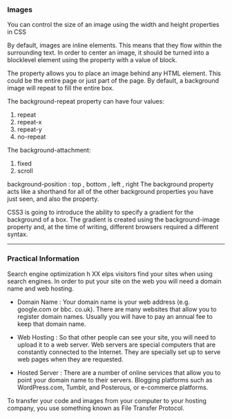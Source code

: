 ### **Images**

You can control the size of an image using the width and height properties in CSS

By default, images are inline elements. This means that they flow within the surrounding text. In order to center an image, it should be turned into a blocklevel element using the <display> property with a value of block.

The <background-image> property allows you to place an image behind any HTML element. This could be the entire page or just part of the page. By default, a background image will repeat to fill the entire box.

The background-repeat property can have four values:
1. repeat
2. repeat-x
3. repeat-y
4. no-repeat

The background-attachment:
1. fixed
2. scroll

background-position : top , bottom , left , right
The background property acts like a shorthand for all of the other background properties you have just seen, and also the <background-color> property.

CSS3 is going to introduce the ability to specify a gradient for the background of a box. The gradient is created using the background-image property
and, at the time of writing, different browsers required a different syntax.

-------------------------------------------------------------

### **Practical Information**

Search engine optimization h XX elps visitors find your sites when using search engines.
In order to put your site on the web you will need a domain name and web hosting.
* Domain Name : Your domain name is your web address (e.g. google.com or bbc.
co.uk). There are many websites that allow you to register domain names. Usually you will have to pay an annual fee to keep that domain name. 

* Web Hosting : So that other people can see your site, you will need to upload
it to a web server. Web servers are special computers that are constantly connected to the Internet. They are specially set up to serve web pages when
they are requested.

* Hosted Server : There are a number of online services that allow you to point
your domain name to their servers. Blogging platforms such as WordPress.com, Tumblr, and Posterous, or e-commerce platforms.

To transfer your code and images from your computer to your hosting company, you use something known as File Transfer Protocol.